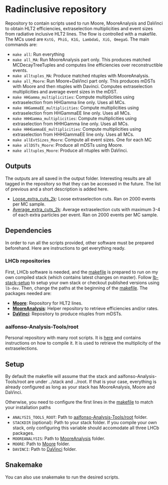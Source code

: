 # Radinclusive repository

Repository to contain scripts used to run Moore, MooreAnalysis and DaVinci to obtain HLT2 efficiencies, extraselection multiplicities and event sizes from radiative inclusive HLT2 lines.
The flow is controlled with a makefile. The MCs used are `KstG, PhiG, K1G, LambdaG, XiG, OmegaG`. The main commands are:

- `make all`: Run everything
- `make all_MA`: Run MooreAnalysis part only. This produces matched MCDecayTreeTuples and computes line efficiencies over reconstructible events.
- `make alltuples_MA`: Produce matched ntuples with MooreAnalysis.
- `make all_Moore`: Run Moore+DaVinci part only. This produces mDSTs with Moore and then ntuples with Davinci. Computes extraselection multiplicities and average event sizes in the mDST.
- `make HHGamma_multiplicities`: Compute multiplicities using extraselection from HHGamma line only. Uses all MCs.
- `make HHGammaEE_multiplicities`: Compute multiplicities using extraselection from HHGammaEE line only. Uses all MCs.
- `make HHHGamma_multiplicities`: Compute multiplicities using extraselection from HHHGamma line only. Uses all MCs.
- `make HHHGammaEE_multiplicities`: Compute multiplicities using extraselection from HHHGammaEE line only. Uses all MCs.
- `make allEvtSizes_Moore`: Compute all event sizes. One for each MC
- `make allDSTs_Moore`: Produce all mDSTs using Moore.
- `make alltuples_Moore`: Produce all ntuples with DaVinci.

## Outputs

The outputs are all saved in the output folder. Interesting results are all tagged in the repository so that they can be accessed in the future. The list of previous and a short description is added here.

- [Loose_extra_cuts_2k](https://gitlab.cern.ch/aalfonso/moore_upgrade/-/tree/Loose_extra_cuts_2k): Loose extraselection cuts. Ran on 2000 events per MC sample.
- [Average_extra_cuts_2k](https://gitlab.cern.ch/aalfonso/moore_upgrade/-/tree/Average_extra_cuts_2k): Average extraselection cuts with maximum 3-4 of each extra particles per event. Ran on 2000 events per MC sample.

## Dependencies

In order to run all the scripts provided, other software must be prepared beforehand. Here are instructions to get everything ready.

### LHCb repositories

First, LHCb software is needed, and the [makefile](makefile) is prepared to run on my own compiled stack (which contains latest changes on master). Follow [lb-stack-setup](https://gitlab.cern.ch/rmatev/lb-stack-setup) to setup your own stack or checkout published versions using `lb-dev`. Then, change the paths at the beginning of the [makefile](makefile). The packages needed are:

- **[Moore](https://gitlab.cern.ch/lhcb/Moore)**: Repository for HLT2 lines.
- **[MooreAnalysis](https://gitlab.cern.ch/lhcb/MooreAnalysis/)**: Helper repository to retrieve efficiencies and/or rates.
- **[DaVinci](https://gitlab.cern.ch/lhcb/DaVinci)**: Repository to produce ntuples from mDSTs.

### aalfonso-Analysis-Tools/root

Personal repository with many root scripts. It is [here](https://gitlab.cern.ch/aalfonso-Analysis-Tools/root) and contains instructions on how to compile it. It is used to retrieve the multiplicity of the extraselections.

## Setup

By default the makefile will assume that the stack and aalfonso-Analysis-Tools/root are under ../stack and ../root. If that is your case, everything is already configured as long as your stack has MooreAnalysis, Moore and DaVinci.

Otherwise, you need to configure the first lines in the [makefile](makefile) to match your installation paths

- `ANALYSIS_TOOLS_ROOT`: Path to [aalfonso-Analysis-Tools/root](https://gitlab.cern.ch/aalfonso-Analysis-Tools/root) folder.
- `STACKDIR` (optional): Path to your stack folder. If you compile your own stack, only configuring this variable should accomodate all three LHCb packages.
- `MOOREANALYSIS`: Path to [MooreAnalysis](https://gitlab.cern.ch/lhcb/MooreAnalysis/) folder.
- `MOORE`: Path to [Moore](https://gitlab.cern.ch/lhcb/Moore) folder.
- `DAVINCI`: Path to [DaVinci](https://gitlab.cern.ch/lhcb/DaVinci) folder.

## Snakemake

You can also use snakemake to run the desired scripts.
